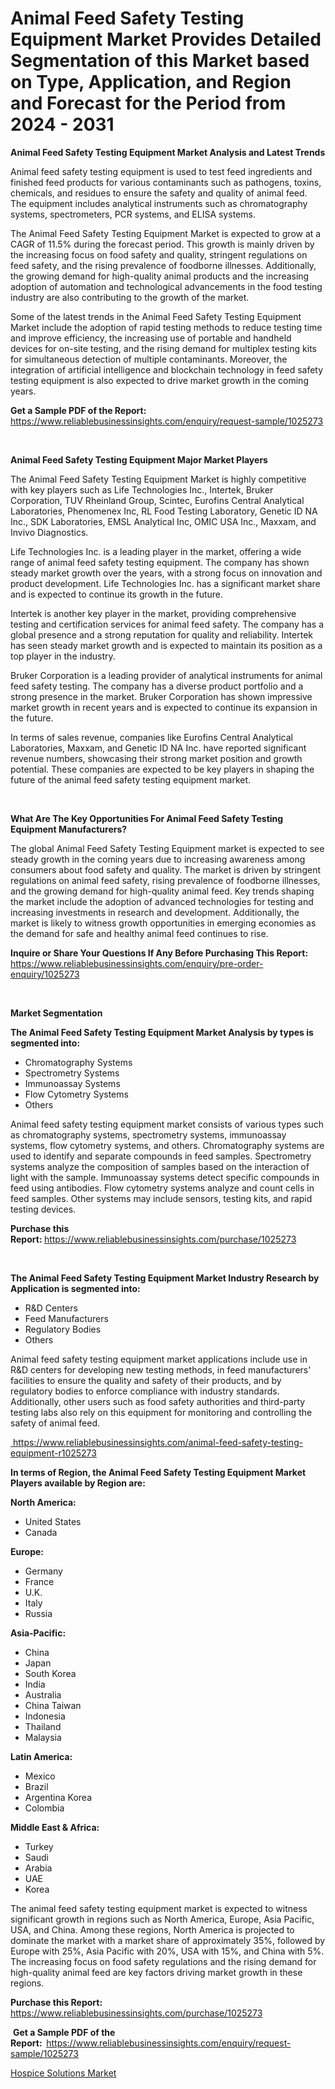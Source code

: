 <p><h1>Animal Feed Safety Testing Equipment Market Provides Detailed Segmentation of this Market based on Type, Application, and Region and Forecast for the Period from 2024 - 2031</h1></p><p><strong>Animal Feed Safety Testing Equipment Market Analysis and Latest Trends</strong></p>
<p><p>Animal feed safety testing equipment is used to test feed ingredients and finished feed products for various contaminants such as pathogens, toxins, chemicals, and residues to ensure the safety and quality of animal feed. The equipment includes analytical instruments such as chromatography systems, spectrometers, PCR systems, and ELISA systems.</p><p>The Animal Feed Safety Testing Equipment Market is expected to grow at a CAGR of 11.5% during the forecast period. This growth is mainly driven by the increasing focus on food safety and quality, stringent regulations on feed safety, and the rising prevalence of foodborne illnesses. Additionally, the growing demand for high-quality animal products and the increasing adoption of automation and technological advancements in the food testing industry are also contributing to the growth of the market.</p><p>Some of the latest trends in the Animal Feed Safety Testing Equipment Market include the adoption of rapid testing methods to reduce testing time and improve efficiency, the increasing use of portable and handheld devices for on-site testing, and the rising demand for multiplex testing kits for simultaneous detection of multiple contaminants. Moreover, the integration of artificial intelligence and blockchain technology in feed safety testing equipment is also expected to drive market growth in the coming years.</p></p>
<p><strong>Get a Sample PDF of the Report:&nbsp;</strong> <a href="https://www.reliablebusinessinsights.com/enquiry/request-sample/1025273">https://www.reliablebusinessinsights.com/enquiry/request-sample/1025273</a></p>
<p>&nbsp;</p>
<p><strong>Animal Feed Safety Testing Equipment Major Market Players</strong></p>
<p><p>The Animal Feed Safety Testing Equipment Market is highly competitive with key players such as Life Technologies Inc., Intertek, Bruker Corporation, TUV Rheinland Group, Scintec, Eurofins Central Analytical Laboratories, Phenomenex Inc, RL Food Testing Laboratory, Genetic ID NA Inc., SDK Laboratories, EMSL Analytical Inc, OMIC USA Inc., Maxxam, and Invivo Diagnostics.</p><p>Life Technologies Inc. is a leading player in the market, offering a wide range of animal feed safety testing equipment. The company has shown steady market growth over the years, with a strong focus on innovation and product development. Life Technologies Inc. has a significant market share and is expected to continue its growth in the future.</p><p>Intertek is another key player in the market, providing comprehensive testing and certification services for animal feed safety. The company has a global presence and a strong reputation for quality and reliability. Intertek has seen steady market growth and is expected to maintain its position as a top player in the industry.</p><p>Bruker Corporation is a leading provider of analytical instruments for animal feed safety testing. The company has a diverse product portfolio and a strong presence in the market. Bruker Corporation has shown impressive market growth in recent years and is expected to continue its expansion in the future.</p><p>In terms of sales revenue, companies like Eurofins Central Analytical Laboratories, Maxxam, and Genetic ID NA Inc. have reported significant revenue numbers, showcasing their strong market position and growth potential. These companies are expected to be key players in shaping the future of the animal feed safety testing equipment market.</p></p>
<p>&nbsp;</p>
<p><strong>What Are The Key Opportunities For Animal Feed Safety Testing Equipment Manufacturers?</strong></p>
<p><p>The global Animal Feed Safety Testing Equipment market is expected to see steady growth in the coming years due to increasing awareness among consumers about food safety and quality. The market is driven by stringent regulations on animal feed safety, rising prevalence of foodborne illnesses, and the growing demand for high-quality animal feed. Key trends shaping the market include the adoption of advanced technologies for testing and increasing investments in research and development. Additionally, the market is likely to witness growth opportunities in emerging economies as the demand for safe and healthy animal feed continues to rise.</p></p>
<p><strong>Inquire or Share Your Questions If Any Before Purchasing This Report:</strong> <a href="https://www.reliablebusinessinsights.com/enquiry/pre-order-enquiry/1025273">https://www.reliablebusinessinsights.com/enquiry/pre-order-enquiry/1025273</a></p>
<p>&nbsp;</p>
<p><strong>Market Segmentation</strong></p>
<p><strong>The Animal Feed Safety Testing Equipment Market Analysis by types is segmented into:</strong></p>
<p><ul><li>Chromatography Systems</li><li>Spectrometry Systems</li><li>Immunoassay Systems</li><li>Flow Cytometry Systems</li><li>Others</li></ul></p>
<p><p>Animal feed safety testing equipment market consists of various types such as chromatography systems, spectrometry systems, immunoassay systems, flow cytometry systems, and others. Chromatography systems are used to identify and separate compounds in feed samples. Spectrometry systems analyze the composition of samples based on the interaction of light with the sample. Immunoassay systems detect specific compounds in feed using antibodies. Flow cytometry systems analyze and count cells in feed samples. Other systems may include sensors, testing kits, and rapid testing devices.</p></p>
<p><strong>Purchase this Report:&nbsp;</strong><a href="https://www.reliablebusinessinsights.com/purchase/1025273">https://www.reliablebusinessinsights.com/purchase/1025273</a></p>
<p>&nbsp;</p>
<p><strong>The Animal Feed Safety Testing Equipment Market Industry Research by Application is segmented into:</strong></p>
<p><ul><li>R&D Centers</li><li>Feed Manufacturers</li><li>Regulatory Bodies</li><li>Others</li></ul></p>
<p><p>Animal feed safety testing equipment market applications include use in R&D centers for developing new testing methods, in feed manufacturers' facilities to ensure the quality and safety of their products, and by regulatory bodies to enforce compliance with industry standards. Additionally, other users such as food safety authorities and third-party testing labs also rely on this equipment for monitoring and controlling the safety of animal feed.</p></p>
<p><a href="https://www.reliablebusinessinsights.com/animal-feed-safety-testing-equipment-r1025273">&nbsp;https://www.reliablebusinessinsights.com/animal-feed-safety-testing-equipment-r1025273</a></p>
<p><strong>In terms of Region, the Animal Feed Safety Testing Equipment Market Players available by Region are:</strong></p>
<p>
    <p> <strong> North America: </strong>
        <ul>
            <li>United States</li>
            <li>Canada</li>
        </ul>
        </p> 
    <p> <strong> Europe: </strong>
        <ul>
            <li>Germany</li>
            <li>France</li>
            <li>U.K.</li>
            <li>Italy</li>
            <li>Russia</li>
        </ul>
        </p> 
    <p> <strong> Asia-Pacific: </strong>
        <ul>
            <li>China</li>
            <li>Japan</li>
            <li>South Korea</li>
            <li>India</li>
            <li>Australia</li>
            <li>China Taiwan</li>
            <li>Indonesia</li>
            <li>Thailand</li>
            <li>Malaysia</li>
        </ul>
        </p> 
    <p> <strong> Latin America: </strong>
        <ul>
            <li>Mexico</li>
            <li>Brazil</li>
            <li>Argentina Korea</li>
            <li>Colombia</li>
        </ul>
        </p> 
    <p> <strong> Middle East & Africa: </strong>
        <ul>
            <li>Turkey</li>
            <li>Saudi</li>
            <li>Arabia</li>
            <li>UAE</li>
            <li>Korea</li>
        </ul>
    </p>
    </p>
<p><p>The animal feed safety testing equipment market is expected to witness significant growth in regions such as North America, Europe, Asia Pacific, USA, and China. Among these regions, North America is projected to dominate the market with a market share of approximately 35%, followed by Europe with 25%, Asia Pacific with 20%, USA with 15%, and China with 5%. The increasing focus on food safety regulations and the rising demand for high-quality animal feed are key factors driving market growth in these regions.</p></p>
<p><strong>Purchase this Report: </strong><a href="https://www.reliablebusinessinsights.com/purchase/1025273">https://www.reliablebusinessinsights.com/purchase/1025273</a></p>
<p>&nbsp;<strong>Get a Sample PDF of the Report:&nbsp;&nbsp;</strong><a href="https://www.reliablebusinessinsights.com/enquiry/request-sample/1025273">https://www.reliablebusinessinsights.com/enquiry/request-sample/1025273</a></p>
<p><strong></strong></p>
<p><p><a href="https://github.com/yoshih12/Market-Research-Report-List-4/blob/main/hospice-solutions-market.md">Hospice Solutions Market</a></p></p>